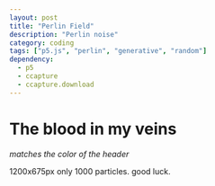 ```yaml
---
layout: post
title: "Perlin Field"
description: "Perlin noise"
category: coding
tags: ["p5.js", "perlin", "generative", "random"]
dependency:
  - p5
  - ccapture
  - ccapture.download
---
```


# The blood in my veins
_matches the color of the header_
<div class="p5-sketch" id="perlin-canvas">
    <script type="text/javascript" src="/assets/js/p5/particle.js"></script>
    <script type="text/javascript" src="/assets/js/p5/perlinField.js"></script>
</div>
1200x675px only 1000 particles. good luck.
<!-- <script>
  var capturer = new CCapture({
    format: 'gif',
    framerate: 60,
    verbose: true,
  })
</script> -->
